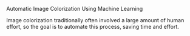 Automatic Image Colorization Using Machine Learning

Image colorization traditionally often involved a large amount of human effort, so the goal is to automate this process, saving time and effort.
